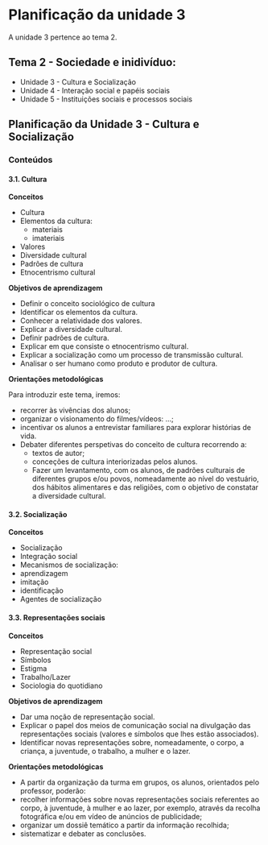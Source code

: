 # Planificação da unidade 3
A unidade 3 pertence ao tema 2.

## Tema 2 - Sociedade e inidivíduo: 
- Unidade 3 - Cultura e Socialização
- Unidade 4 - Interação social e papéis sociais
- Unidade 5 - Instituições sociais e processos sociais


## Planificação da Unidade 3 - Cultura e Socialização
### Conteúdos 
#### 3.1. Cultura
**Conceitos**
 + Cultura 
 + Elementos da cultura: 
   - materiais 
   -  imateriais 
 + Valores 
 + Diversidade cultural 
 + Padrões de cultura 
 + Etnocentrismo cultural

**Objetivos de aprendizagem** 
 - Definir o conceito sociológico de cultura
 - Identificar os elementos da cultura. 
 - Conhecer a relatividade dos valores. 
 - Explicar a diversidade cultural. 
 - Definir padrões de cultura. 
 - Explicar em que consiste o etnocentrismo cultural. 
 - Explicar a socialização como um processo de transmissão cultural. 
 - Analisar o ser humano como produto e produtor de cultura.

**Orientações metodológicas**

Para introduzir este tema, iremos: 
  - recorrer às vivências dos alunos;
  - organizar o visionamento do filmes/vídeos: ...; 
  - incentivar os alunos a entrevistar familiares para explorar histórias de vida. 
  - Debater diferentes perspetivas do conceito de cultura recorrendo a: 
     - textos de autor; 
	 - conceções de cultura interiorizadas pelos alunos. 
	 - Fazer um levantamento, com os alunos, de padrões culturais de diferentes grupos e/ou povos, nomeadamente ao nível do vestuário, dos hábitos alimentares e das religiões, com o objetivo de constatar a diversidade cultural.


#### 3.2. Socialização
**Conceitos**
- Socialização
- Integração social
- Mecanismos de socialização:
- aprendizagem
- imitação
- identificação
- Agentes de socialização




#### 3.3. Representações sociais
**Conceitos**
- Representação social
- Símbolos
- Estigma 
- Trabalho/Lazer
- Sociologia do quotidiano

**Objetivos de aprendizagem** 
- Dar uma noção de representação social. 
- Explicar o papel dos meios de comunicação social na divulgação das representações sociais (valores e símbolos que lhes estão associados). 
- Identificar novas representações sobre, nomeadamente, o corpo, a criança, a juventude, o trabalho, a mulher e o lazer.


**Orientações metodológicas**
- A partir da organização da turma em grupos, os alunos, orientados pelo professor, poderão: 
- recolher informações sobre novas representações sociais referentes ao corpo, à juventude, à mulher e ao lazer, por exemplo, através da recolha fotográfica e/ou em vídeo de anúncios de publicidade; 
- organizar um dossiê temático a partir da informação recolhida; 
- sistematizar e debater as conclusões.

